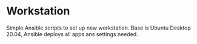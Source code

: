 # Workstation
Simple Ansible scripts to set up new workstation. Base is Ubuntu Desktop 20.04, Ansible deploys all apps ans settings needed.